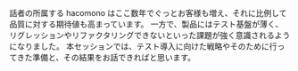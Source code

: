 話者の所属する hacomono はここ数年でぐっとお客様も増え、それに比例して品質に対する期待値も高まっています。
一方で、製品にはテスト基盤が薄く、リグレッションやリファクタリングできないといった課題が強く意識されるようになりました。
本セッションでは、テスト導入に向けた戦略やそのために行ってきた準備と、その結果をお話できればと思います。
